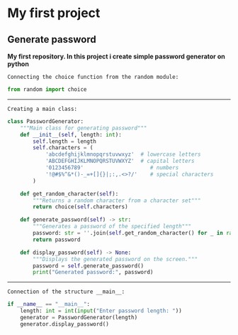 # My first project
## Generate password
**My first repository. In this project i create simple password generator on python**

``Сonnecting the choice function from the random module:``

```python
from random import choice
```
___
``Creating a main class:``

```python
class PasswordGenerator:
    """Main class for generating password"""
    def __init__(self, length: int):
        self.length = length
        self.characters = (
            'abcdefghijklmnopqrstuvwxyz'  # lowercase letters
            'ABCDEFGHIJKLMNOPQRSTUVWXYZ'  # capital letters
            '0123456789'                     # numbers
            '!@#$%^&*()-_=+[]{}|;:,.<>?/'    # special characters
        )

    def get_random_character(self):
        """Returns a random character from a character set"""
        return choice(self.characters)

    def generate_password(self) -> str:
        """Generates a password of the specified length"""
        password: str = ''.join(self.get_random_character() for _ in range(self.length))
        return password

    def display_password(self) -> None:
        """Displays the generated password on the screen."""
        password = self.generate_password()
        print("Generated password:", password)
```
___

``Connection of the structure __main__:``

```python
if __name__ == "__main__":
    length: int = int(input("Enter password length: "))
    generator = PasswordGenerator(length)
    generator.display_password()
```